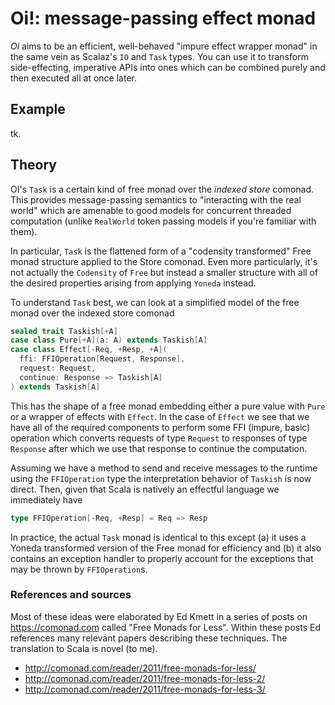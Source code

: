 
# Oi!: message-passing effect monad

*Oi* aims to be an efficient, well-behaved "impure effect wrapper 
monad" in the same vein as Scalaz's `IO` and `Task` types. You can 
use it to transform side-effecting, imperative APIs into ones which 
can be combined purely and then executed all at once later.

## Example

tk.

## Theory

OI's `Task` is a certain kind of free monad over the *indexed store* 
comonad. This provides message-passing semantics to "interacting 
with the real world" which are amenable to good models for 
concurrent threaded computation (unlike `RealWorld` token passing 
models if you're familiar with them).

In particular, `Task` is the flattened form of a "codensity 
transformed" Free monad structure applied to the Store comonad. 
Even more particularly, it's not actually the `Codensity` of `Free`
but instead a smaller structure with all of the desired properties 
arising from applying `Yoneda` instead.

To understand `Task` best, we can look at a simplified model of
the free monad over the indexed store comonad

```scala
sealed trait Taskish[+A]
case class Pure[+A](a: A) extends Taskish[A]
case class Effect[-Req, +Resp, +A](
  ffi: FFIOperation[Request, Response],
  request: Request,
  continue: Response => Taskish[A]
) extends Taskish[A]
```

This has the shape of a free monad embedding either a pure value 
with `Pure` or a wrapper of effects with `Effect`. In the case of 
`Effect` we see that we have all of the required components to 
perform some FFI (impure, basic) operation which converts requests 
of type `Request` to responses of type `Response` after which we use
that response to continue the computation.

Assuming we have a method to send and receive messages to the 
runtime using the `FFIOperation` type the interpretation behavior of 
`Taskish` is now direct. Then, given that Scala is natively an 
effectful language we immediately have

```scala
type FFIOperation[-Req, +Resp] = Req => Resp
```

In practice, the actual `Task` monad is identical to this except (a)
it uses a Yoneda transformed version of the Free monad for 
efficiency and (b) it also contains an exception handler to properly
account for the exceptions that may be thrown by `FFIOperation`s.

### References and sources

Most of these ideas were elaborated by Ed Kmett in a series of posts 
on https://comonad.com called "Free Monads for Less". Within these 
posts Ed references many relevant papers describing these techniques.
The translation to Scala is novel (to me).

- http://comonad.com/reader/2011/free-monads-for-less/
- http://comonad.com/reader/2011/free-monads-for-less-2/
- http://comonad.com/reader/2011/free-monads-for-less-3/